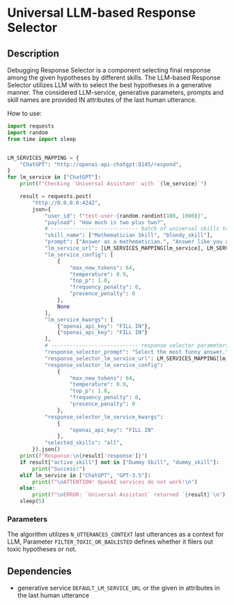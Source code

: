 # Universal LLM-based Response Selector

## Description

Debugging Response Selector is a component selecting final response among the given hypotheses by different skills.
The LLM-based Response Selector utilizes LLM with to select the best hypotheses in a generative manner.
The considered LLM-service, generative parameters, prompts and skill names are provided IN attributes of 
the last human utterance.

How to use:

```python
import requests
import random
from time import sleep


LM_SERVICES_MAPPING = {
    "ChatGPT": "http://openai-api-chatgpt:8145/respond",
}
for lm_service in ["ChatGPT"]:
    print(f"Checking `Universal Assistant` with `{lm_service}`")

    result = requests.post(
        "http://0.0.0.0:4242", 
        json={
            "user_id": f"test-user-{random.randint(100, 1000)}", 
            "payload": "How much is two plus two?",
            # ---------------------------- batch of universal skills to generate hypotheses
            "skill_name": ["Mathematician Skill", "blondy_skill"],
            "prompt": ["Answer as a mathematician.", "Answer like you are a stupid Blondy Girl."], 
            "lm_service_url": [LM_SERVICES_MAPPING[lm_service], LM_SERVICES_MAPPING[lm_service]],
            "lm_service_config": [
                {
                    "max_new_tokens": 64,
                    "temperature": 0.9,
                    "top_p": 1.0,
                    "frequency_penalty": 0,
                    "presence_penalty": 0
                }, 
                None
            ],
            "lm_service_kwargs": [
                {"openai_api_key": "FILL IN"},
                {"openai_api_key": "FILL IN"}
            ],
            # ---------------------------- response selector parameters
            "response_selector_prompt": "Select the most funny answer.", 
            "response_selector_lm_service_url": LM_SERVICES_MAPPING[lm_service],
            "response_selector_lm_service_config": 
                {
                    "max_new_tokens": 64,
                    "temperature": 0.9,
                    "top_p": 1.0,
                    "frequency_penalty": 0,
                    "presence_penalty": 0
                },
            "response_selector_lm_service_kwargs": 
                {
                    "openai_api_key": "FILL IN"
                },
            "selected_skills": "all",
        }).json()
    print(f"Response:\n{result['response']}")
    if result["active_skill"] not in ["Dummy Skill", "dummy_skill"]:
        print("Success!")
    elif lm_service in ["ChatGPT", "GPT-3.5"]:
        print(f"\nATTENTION! OpenAI services do not work!\n")
    else:
        print(f"\nERROR: `Universal Assistant` returned `{result}`\n")
    sleep(5)
```

### Parameters

The algorithm utilizes `N_UTTERANCES_CONTEXT` last utterances as a context for LLM,
Parameter `FILTER_TOXIC_OR_BADLISTED` defines whether it filers out toxic hypotheses or not.

## Dependencies

- generative service `DEFAULT_LM_SERVICE_URL` or the given in attributes in the last human utterance
